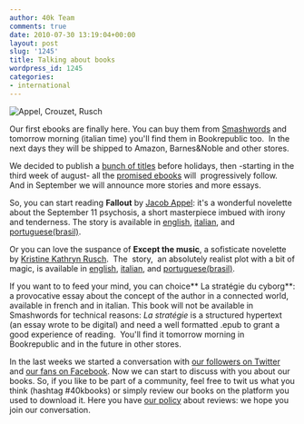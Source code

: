 ```yaml
---
author: 40k Team
comments: true
date: 2010-07-30 13:19:04+00:00
layout: post
slug: '1245'
title: Talking about books
wordpress_id: 1245
categories:
- international
---
```


![Appel, Crouzet, Rusch](http://www.40kbooks.com/wp-content/uploads/prima.jpg)

Our first ebooks are finally here. You can buy them from [Smashwords](http://www.smashwords.com/profile/view/40kbooks) and tomorrow morning (italian time) you'll find them in Bookrepublic too.  In the next days they will be shipped to Amazon, Barnes&Noble and other stores.

We decided to publish a [bunch of titles](http://www.40kbooks.com/) before holidays, then -starting in the third week of august- all the [promised ebooks](http://www.40kbooks.com/?page_id=311) will  progressively follow.  And in September we will announce more stories and more essays.

So, you can start reading **Fallout** by [Jacob Appel](http://www.40kbooks.com/?p=57): it's a wonderful novelette about the September 11 psychosis, a short masterpiece imbued with irony and tenderness.
The story is available in [english](../?page_id=133&category=13&product_id=6), [italian](../?page_id=133&category=14&product_id=26), and [portuguese(brasil)](../?page_id=133&category=15&product_id=17).

Or you can love the suspance of **Except the music**, a sofisticate novelette by [Kristine Kathryn Rusch](http://www.40kbooks.com/?p=20).  The  story,  an absolutely realist plot with a bit of magic, is available in [english](http://www.40kbooks.com/?page_id=133&category=13&product_id=2), [italian](http://www.40kbooks.com/?page_id=133&category=14&product_id=27), and [portuguese(brasil)](http://www.40kbooks.com/wp-content/uploads/exceptthmusic_por_t.png).

If you want to to feed your mind, you can choice** La stratégie du cyborg**: a provocative essay about the concept of the author in a connected world, available in french and in italian.
This book will not be available in Smashwords for technical reasons: _La stratégie_ is a structured hypertext (an essay wrote to be digital) and need a well formatted .epub to grant a good experience of reading.  You'll find it tomorrow morning in Bookrepublic and in the future in other stores.

In the last weeks we started a conversation with [our followers on Twitter](http://twitter.com/40kBooks) and [our fans on Facebook](http://www.facebook.com/40kbooks). Now we can start to discuss with you about our books. So, if you like to be part of a community, feel free to twit us what you think (hashtag #40kbooks) or simply review our books on the platform you used to download it. Here you have [our policy](http://www.40kbooks.com/?page_id=950) about reviews: we hope you join our conversation.
